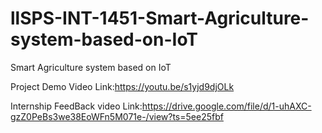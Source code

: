 # llSPS-INT-1451-Smart-Agriculture-system-based-on-IoT
Smart Agriculture system based on IoT

Project Demo Video Link:https://youtu.be/s1yjd9djOLk



Internship FeedBack video Link:https://drive.google.com/file/d/1-uhAXC-gzZ0PeBs3we38EoWFn5M071e-/view?ts=5ee25fbf
